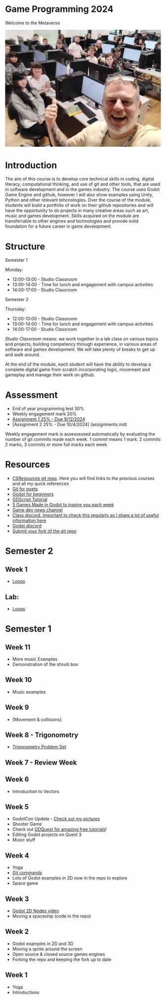 # Game Programming 2024

Welcome to the Metaverse

[![YouTube](images/class_pic.jpg)](images/class_pic.jpg)

# Introduction

The aim of this course is to develop core technical skills in coding, digital literacy,  computational thinking, and use of git and other tools, that are used in software development and in the games industry. The course uses Godot Game Engine and github, however I will also show examples using Unity, Python and other relevant tehcnologies. Over the course of the module, students will build a portfolio of work on their github repositories and will have the opportunity to do projects in many creative areas such as art, music and games development. Skills acquired on the module are transferrable to other engines and technologies and provide solid foundation for a future career in game development.

# Structure

Semester 1

Monday:

- 12:00-13:00 - Studio Classroom
- 13:00-14:00 - Time for lunch and engagement with campus activities
- 14:00-17:00 - Studio Classroom

Semester 2

Thursday:

- 12:00-13:00 - Studio Classroom
- 13:00-14:00 - Time for lunch and engagement with campus activities
- 14:00-17:00 - Studio Classroom

*Studio Classroom* means: we work together in a lab class on various topics and projects, building competency through experience, in various areas of software and games development. We will take plenty of breaks to get up and walk around.

At the end of the module, each student will have the ability to develop a complete digital game from scratch incorporating logic, movement and gameplay and manage their work on github.

# Assessment

- End of year programming test 30%
- Weekly engagement mark 20%
- [Assignment 1 25% - Due 9/12/2024](assignments.md)
- [Assignment 2 25% - Due 10/4/2024] (assignments.md)

Weekly engagement mark is assessessed automatically by evaluating the number of git commits made each week. 1 commit means 1 mark. 2 commits 2 marks, 3 commits or more full marks each week.

# Resources
- [CSResources git repo](https://github.com/skooter500/csresources/blob/main/git_ref.pdf). Here you will find links to the previous courses and all my quick references
- [Git for poets](https://www.youtube.com/watch?v=BCQHnlnPusY)
- [Godot for beginners](https://www.youtube.com/watch?v=LOhfqjmasi0)
- [GDScript Tutorial](https://www.youtube.com/watch?v=e1zJS31tr88)
- [5 Games Made in Godot to inspire you each week](https://www.youtube.com/@stayathomedev) 
- [Game dev news channel](https://www.youtube.com/@gamefromscratch)
- [Class discord. Important to check this regularly as I share a lot of useful information here](https://discord.gg/3SwfCsH9)
- [Godot discord](https://discord.com/invite/godotengine)
- [Submit your fork of the git repo](https://forms.office.com/Pages/ResponsePage.aspx?id=yxdjdkjpX06M7Nq8ji_V2ou3qmFXqEdGlmiD1Myl3gNUQTMyV1NKWFVUWUwxQjZTS05SRTE1TEUxQi4u)

# Semester 2

## Week 1 
- [Loops](labs/loops.md)

## Lab:
- [Loops](labs/loops_lab.md)


# Semester 1

## Week 11
- More music Examples
- Demonstration of the shruiti box

## Week 10
- Music examples

## Week 9
- [Movement & collisions]

## Week 8 - Trigonometry
- [Trigonometry Problem Set](https://1.cdn.edl.io/IDqRlI8C9dRkoqehbbdHBrcGT6m87gkCQuMKTkp0U7JvHvuG.pdf)

## Week 7 - Review Week

## Week 6
- Introduction to Vectors

## Week 5
- GodotCon Update - [Check out my pictures](https://photos.app.goo.gl/iUpijUxEwGwgDWnu6)
- Shooter Game
- Check out [GDQuest for amazing free tutorials](https://www.gdquest.com/)!
- Editing Godot projects on Quest 3
- Music stuff

## Week 4
- Yoga
- [Git commands](https://github.com/skooter500/csresources/blob/main/git_ref.pdf)
- Lots of Godot examples in 2D now in the repo to explore
- Space game

## Week 3
- [Godot 2D Nodes video](https://www.youtube.com/watch?v=22VYNOtrcgM)
- Moving a spaceship (code in the repo)

## Week 2
- Godot examples in 2D and 3D 
- Moving a sprite around the screen
- Open source & closed source games engines
- Forking the repo and keeping the fork up to date

## Week 1
- Yoga
- Introductions